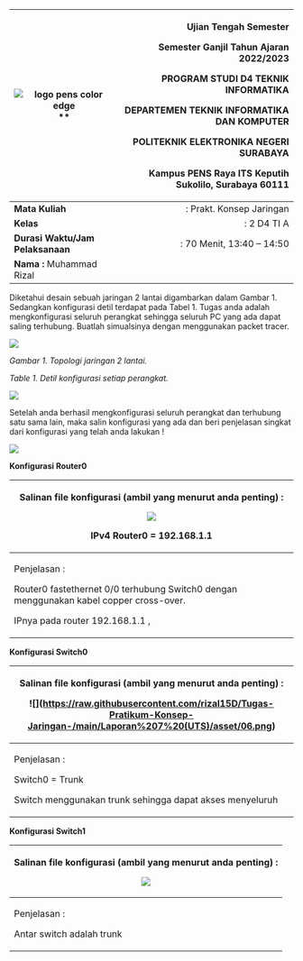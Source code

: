 ﻿|<p></p><p></p><p></p><p></p><p></p><p>![logo pens color edge](https://raw.githubusercontent.com/rizal15D/Tugas-Pratikum-Konsep-Jaringan-/main/Laporan%207%20(UTS)/asset/01.png)**                                                                         </p>|<p>**Ujian Tengah Semester**</p><p>**Semester Ganjil Tahun Ajaran 2022/2023**</p><p>**PROGRAM STUDI D4 TEKNIK INFORMATIKA** </p><p>**DEPARTEMEN TEKNIK INFORMATIKA DAN KOMPUTER**</p><p>**POLITEKNIK ELEKTRONIKA NEGERI SURABAYA**</p><p>**Kampus PENS Raya ITS Keputih Sukolilo, Surabaya 60111**</p>|
| - | -: |
|**Mata Kuliah**|: Prakt. Konsep Jaringan|**Dosen**|: Ferry Astika Saputra |
|**Kelas**|: 2 D4 TI A|**Sifat**|: Terbuka|
|**Durasi Waktu/Jam  Pelaksanaan** |:  70 Menit, 13:40 – 14:50|**Hari/Tgl**|:  Selasa, 4 Oktober 2022|
|**Nama :** Muhammad Rizal||**NIM :** 3121600007||

Diketahui desain sebuah jaringan 2 lantai digambarkan dalam Gambar 1.  Sedangkan konfigurasi detil terdapat pada Tabel 1. Tugas anda adalah mengkonfigurasi seluruh perangkat sehingga seluruh PC yang ada dapat saling terhubung. Buatlah simualsinya dengan menggunakan packet tracer. 

![](https://raw.githubusercontent.com/rizal15D/Tugas-Pratikum-Konsep-Jaringan-/main/Laporan%207%20(UTS)/asset/02.png)

*Gambar 1. Topologi jaringan 2 lantai.*

*Table 1. Detil konfigurasi setiap perangkat.*

![](https://raw.githubusercontent.com/rizal15D/Tugas-Pratikum-Konsep-Jaringan-/main/Laporan%207%20(UTS)/asset/03.png)

Setelah anda berhasil mengkonfigurasi seluruh perangkat dan terhubung satu sama lain, maka salin konfigurasi yang ada dan beri penjelasan singkat dari konfigurasi yang telah anda lakukan ! 

![](https://raw.githubusercontent.com/rizal15D/Tugas-Pratikum-Konsep-Jaringan-/main/Laporan%207%20(UTS)/asset/04.png)

**Konfigurasi Router0**



|<p>Salinan file konfigurasi (ambil yang menurut anda penting) :</p><p>![](https://raw.githubusercontent.com/rizal15D/Tugas-Pratikum-Konsep-Jaringan-/main/Laporan%207%20(UTS)/asset/05.png)</p><p>IPv4 Router0 = 192.168.1.1</p><p></p>|
| - |
|<p>Penjelasan :</p><p>Router0 fastethernet 0/0 terhubung Switch0 dengan menggunakan kabel copper cross-over.</p><p>IPnya pada router 192.168.1.1 ,</p><p></p><p></p><p></p><p></p><p></p>|

**Konfigurasi Switch0**

|<p>Salinan file konfigurasi (ambil yang menurut anda penting) :</p><p>![\](https://raw.githubusercontent.com/rizal15D/Tugas-Pratikum-Konsep-Jaringan-/main/Laporan%207%20(UTS)/asset/06.png)</p>|
| - |
|<p>Penjelasan :</p><p>Switch0 = Trunk</p><p>Switch menggunakan trunk sehingga dapat akses menyeluruh</p><p></p><p></p><p></p><p></p><p></p>|

**Konfigurasi Switch1**

|<p>Salinan file konfigurasi (ambil yang menurut anda penting) :</p><p>![](https://raw.githubusercontent.com/rizal15D/Tugas-Pratikum-Konsep-Jaringan-/main/Laporan%207%20(UTS)/asset/07.png)</p>|
| - |
|<p>Penjelasan :</p><p>Antar switch adalah trunk</p><p></p><p></p><p></p><p></p><p></p><p></p>|

